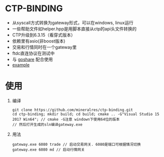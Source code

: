 # CTP-BINDING

- 从syscall方式转换为gateway形式，可以在windows, linux运行
- 一些帮助文件如helper.hpp是用脚本直接从ctp的api头文件转换的
- CTP升级到6.3.15（看穿式版本）
- 依赖里有asio(非boost版本)
- 交易和行情同时在一个gateway里
- ftdc直连协议在测试中
- 与 [goshare](https://github.com/mineralres/goshare) 配合使用
- [example](https://github.com/mineralres/goshare/tree/master/cmd/examples/ctp)

# 使用

1. 编译
   ```shell
   git clone https://github.com/mineralres/ctp-binding.git
   cd ctp-binding; mkdir build; cd build; cmake .. -G"Visual Studio 15 2017 Win64"; // cmake -G注意 windown下使用64位的版本
   // 然后打开生成的sln编译gateway.exe
   ```
2. 用法
   ```shell
   gateway.exe 6080 trade // 启动交易网关. 6080是端口可根据情况切换
   gateway.exe 6080 md // 启动行情网关
   ```

   
